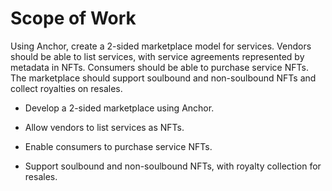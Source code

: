 # Scope of Work

Using Anchor, create a 2-sided marketplace model for services. Vendors should be able to list services, with service agreements represented by metadata in NFTs. Consumers should be able to purchase service NFTs. The marketplace should support soulbound and non-soulbound NFTs and collect royalties on resales.

- Develop a 2-sided marketplace using Anchor.

- Allow vendors to list services as NFTs.

- Enable consumers to purchase service NFTs.

- Support soulbound and non-soulbound NFTs, with royalty collection for resales.
